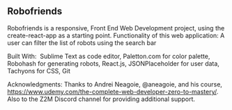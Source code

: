 Robofriends
---------------

Robofriends is a responsive, Front End Web Development project, using the create-react-app as a starting point. Functionality of this web application: A user can filter the list of robots using the search bar

Built With: 
Sublime Text as code editor, Paletton.com for color palette, Robohash for generating robots, React.js, JSONPlaceholder for user data, Tachyons for CSS, Git

Acknowledgments:
Thanks to Andrei Neagoie, @aneagoie, and his course, https://www.udemy.com/the-complete-web-developer-zero-to-mastery/. Also to the Z2M Discord channel for providing additional support.



